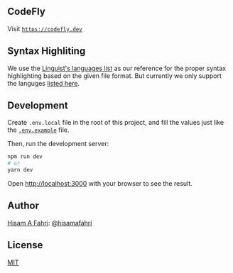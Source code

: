 ## CodeFly

Visit [`https://codefly.dev`](https://codefly.dev)

## Syntax Highliting

We use the [Linguist's languages list](https://github.com/github/linguist/blob/master/lib/linguist/languages.yml) as our reference for the proper syntax highlighting based on the given file format. But currently we only support the languges [listed here](https://microsoft.github.io/monaco-editor/).

## Development

Create `.env.local` file in the root of this project, and fill the values just like the [`.env.example`](.env.example) file.

Then, run the development server:

```bash
npm run dev
# or
yarn dev
```

Open [http://localhost:3000](http://localhost:3000) with your browser to see the result.

## Author

[Hisam A Fahri](https://hisamafahri.com): [@hisamafahri](https://github.com/hisamafahri)

## License

[MIT](LICENSE)

